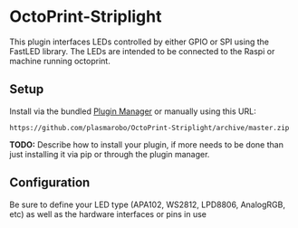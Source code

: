 # OctoPrint-Striplight

This plugin interfaces LEDs controlled by either GPIO or SPI using the FastLED library.
The LEDs are intended to be connected to the Raspi or machine running octoprint.

## Setup

Install via the bundled [Plugin Manager](https://docs.octoprint.org/en/master/bundledplugins/pluginmanager.html)
or manually using this URL:

    https://github.com/plasmarobo/OctoPrint-Striplight/archive/master.zip

**TODO:** Describe how to install your plugin, if more needs to be done than just installing it via pip or through
the plugin manager.

## Configuration

Be sure to define your LED type (APA102, WS2812, LPD8806, AnalogRGB, etc) as well as the hardware interfaces or pins in use
